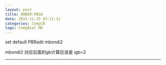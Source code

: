 ```yaml
---
layout: post
title: AMBER:PBSA
date: 2015-11-15 03:11:11
categories: CompCB
tags: CompBiol MD
---
```


set default PBRadii mbondi2

mbondi2 对应后面的gb计算应该是 igb=2

------
